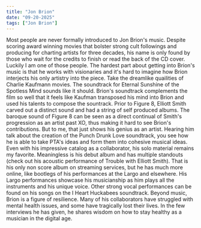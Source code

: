 ```yaml
---
title: "Jon Brion"
date: "09-20-2025"
tags: ["Jon Brion"]
---
```


Most people are never formally introduced to Jon Brion's music. Despite scoring award winning movies that bolster strong cult followings and producing for charting artists for three decades, his name is only found by those who wait for the credits to finish or read the back of the CD cover. Luckily I am one of those people.
The hardest part about getting into Brion's music is that he works with visionaries and it's hard to imagine how Brion interjects his only artistry into the piece. Take the dreamlike quailities of Charlie Kaufmann movies. The soundtrack for Eternal Sunshine of the Spotless Mind sounds like it should. Brion's soundtrack complements the film so well that it feels like Kaufman transposed his mind into Brion and used his talents to compose the sountrack. Prior to Figure 8, Elliott Smith carved out a distinct sound and had a string of self produced albums. The baroque sound of Figure 8 can be seen as a direct continual of Smith's progression as an artist past XO, thus making it hard to see Brion's contributions. But to me, that just shows his genius as an artist. Hearing him talk about the creation of the Punch Drunk Love soundtrack, you see how he is able to take PTA's ideas and form them into cohesive musical ideas.
Even with his impressive catalog as a collaborator, his solo material remains my favorite. Meaningless is his debut album and has multiple standouts (check out his acoustic performance of Trouble with Elliott Smith). That is his only non score album on streaming services, but he has much more online, like bootlegs of his performances at the Largo and elsewhere. His Largo performances showcase his musicianship as him plays all the instruments and his unique voice. Other strong vocal performances can be found on his songs on the I Heart Huckabees soundtrack.
Beyond music, Brion is a figure of resilience. Many of his collaborators have struggled with mental health issues, and some have tragically lost their lives. In the few interviews he has given, he shares wisdom on how to stay healthy as a musician in the digital age.